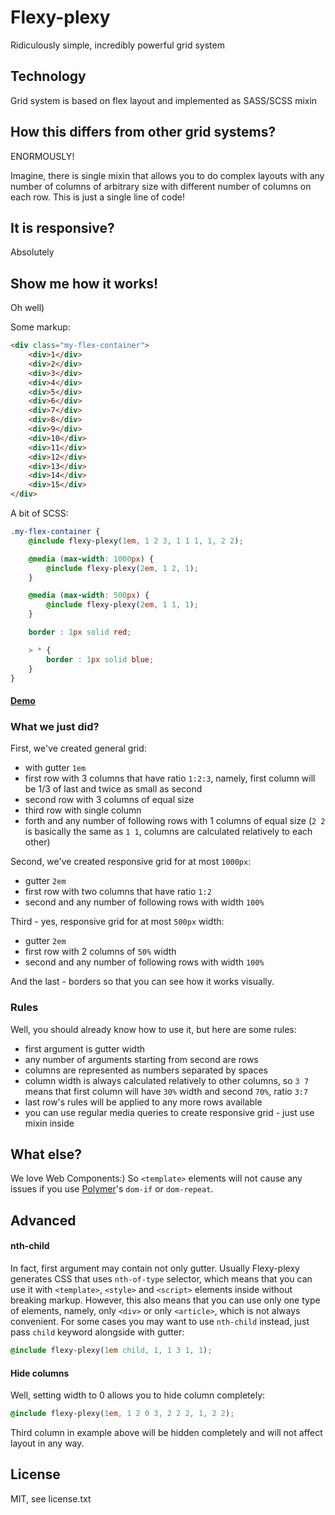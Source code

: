 # Flexy-plexy
Ridiculously simple, incredibly powerful grid system

## Technology
Grid system is based on flex layout and implemented as SASS/SCSS mixin

## How this differs from other grid systems?
ENORMOUSLY!

Imagine, there is single mixin that allows you to do complex layouts with any number of columns of arbitrary size with different number of columns on each row. This is just a single line of code!

## It is responsive?
Absolutely

## Show me how it works!
Oh well)

Some markup:
```html
<div class="my-flex-container">
	<div>1</div>
	<div>2</div>
	<div>3</div>
	<div>4</div>
	<div>5</div>
	<div>6</div>
	<div>7</div>
	<div>8</div>
	<div>9</div>
	<div>10</div>
	<div>11</div>
	<div>12</div>
	<div>13</div>
	<div>14</div>
	<div>15</div>
</div>
```

A bit of SCSS:
```css
.my-flex-container {
	@include flexy-plexy(1em, 1 2 3, 1 1 1, 1, 2 2);

	@media (max-width: 1000px) {
		@include flexy-plexy(2em, 1 2, 1);
	}

	@media (max-width: 500px) {
		@include flexy-plexy(2em, 1 1, 1);
	}

	border : 1px solid red;

	> * {
		border : 1px solid blue;
	}
}
```

#### [Demo](https://nazar-pc.github.io/Flexy-plexy/)

### What we just did?
First, we've created general grid:
* with gutter `1em`
* first row with 3 columns that have ratio `1:2:3`, namely, first column will be 1/3 of last and twice as small as second
* second row with 3 columns of equal size
* third row with single column
* forth and any number of following rows with 1 columns of equal size (`2 2` is basically the same as `1 1`, columns are calculated relatively to each other)

Second, we've created responsive grid for at most `1000px`:
* gutter `2em`
* first row with two columns that have ratio `1:2`
* second and any number of following rows with width `100%`

Third - yes, responsive grid for at most `500px` width:
* gutter `2em`
* first row with 2 columns of `50%` width
* second and any number of following rows with width `100%`

And the last - borders so that you can see how it works visually.

### Rules
Well, you should already know how to use it, but here are some rules:
* first argument is gutter width
* any number of arguments starting from second are rows
* columns are represented as numbers separated by spaces
* column width is always calculated relatively to other columns, so `3 7` means that first column will have `30%` width and second `70%`, ratio `3:7`
* last row's rules will be applied to any more rows available
* you can use regular media queries to create responsive grid - just use mixin inside

## What else?
We love Web Components:) So `<template>` elements will not cause any issues if you use [Polymer](https://github.com/Polymer/polymer)'s `dom-if` or `dom-repeat`.

## Advanced
#### nth-child
In fact, first argument may contain not only gutter.
Usually Flexy-plexy generates CSS that uses `nth-of-type` selector, which means that you can use it with `<template>`, `<style>` and `<script>` elements inside without breaking markup.
However, this also means that you can use only one type of elements, namely, only `<div>` or only `<article>`, which is not always convenient.
For some cases you may want to use `nth-child` instead, just pass `child` keyword alongside with gutter:
```css
@include flexy-plexy(1em child, 1, 1 3 1, 1);
```

#### Hide columns
Well, setting width to 0 allows you to hide column completely:
```css
@include flexy-plexy(1em, 1 2 0 3, 2 2 2, 1, 2 2);
```
Third column in example above will be hidden completely and will not affect layout in any way.

## License
MIT, see license.txt
